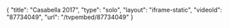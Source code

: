 {
    "title": "Casabella 2017",
    "type": "solo",
    "layout": "iframe-static",
    "videoId": "87734049",
    "url": "\/tvpembed\/87734049"
}